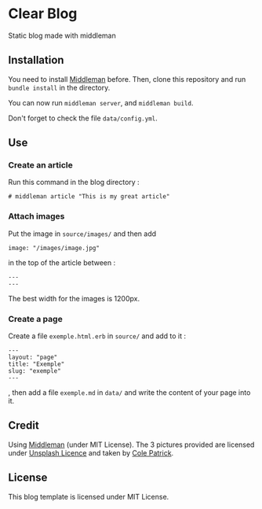 # Clear Blog
Static blog made with middleman

## Installation
You need to install [Middleman](https://middlemanapp.com/) before.
Then, clone this repository and run `bundle install` in the directory.


You can now run `middleman server`, and `middleman build`.

Don't forget to check the file `data/config.yml`.


## Use
### Create an article
Run this command in the blog directory :
```
# middleman article "This is my great article"
```

### Attach images
Put the image in `source/images/` and then add
```
image: "/images/image.jpg"
```
in the top of the article between :
```
---
---
```
The best width for the images is 1200px.

### Create a page
Create a file `exemple.html.erb` in `source/` and add to it :
```
---
layout: "page"
title: "Exemple"
slug: "exemple"
---
```
, then add a file `exemple.md` in `data/` and write the content of your page into it.

## Credit
Using [Middleman](https://github.com/middleman/middleman) (under MIT License).
The 3 pictures provided are licensed under [Unsplash Licence](https://unsplash.com/license) and taken by [Cole Patrick](https://unsplash.com/@colepatrick).

## License
This blog template is licensed under MIT License.
